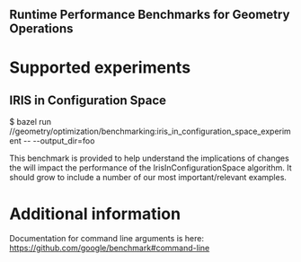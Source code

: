 Runtime Performance Benchmarks for Geometry Operations
------------------------------------------------------

# Supported experiments

## IRIS in Configuration Space

  $ bazel run //geometry/optimization/benchmarking:iris_in_configuration_space_experiment -- --output_dir=foo

This benchmark is provided to help understand the implications of changes the
will impact the performance of the IrisInConfigurationSpace algorithm. It
should grow to include a number of our most important/relevant examples.

# Additional information

Documentation for command line arguments is here:
https://github.com/google/benchmark#command-line
